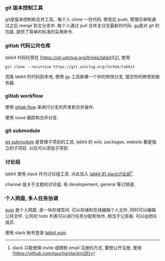 

### git 版本控制工具
 
git是版本控制和合并工具。每个人 clone 一份代码, 修改后 push, 管理员审核通过之后 merge 到主分支中. 每个人通过 pull 合并主分支最新的代码. 
[gy]()是对 git 的包装, 提供了简单的标准的实用命令. 


### gitlab  代码公共仓库
labkit 代码托管在 [https://git.ustclug.org/lhrkkk/labkit][2], 使用

	git clone --recursive https://git.ustclug.org/lhrkkk/labkit

克隆 labkit 的代码到本地, 使用 gy 工具新建一个你的修改分支, 提交你的修改到服务器.

### gitlab workflow
使用 [gitlab flow]() 来进行分支的开发和合并操作.

使用 issue 跟踪和合并分支. 

### git submodule
[git submodule]() 是管理子项目的工具, labkit 的 wiki, packages, website 都是独立的子项目. 以后可以添加子项目. 

### 讨论组
labkit 使用 slack 作为讨论组工具. 点此加入 [labkit 的 slack讨论组][5][^1].

channel 是关于主题的讨论组. 有 developement, general 等讨频道.

### 个人网盘, 多人任务协调
[quip][7] 是个人网盘. 是一块存储空间. 可以存储和在线编辑个人文件, 同时可以编辑公共文件. 公共的 todo 列表可以进行任务分配和协作, 相当于公告板. 可以@团队成员. 

使用 slack 帐号登录 [labkit quip][8]



[^1]:	slack 只能使用 invite 或限制 email 注册的方式, 要想公开注册, 使用[https://github.com/rauchg/slackin][6]

[2]:	https://git.ustclug.org/lhrkkk/labkit
[5]:	https://labkit.slack.com
[6]:	https://github.com/rauchg/slackin
[7]:	http://quip.com
[8]:	https://quip.com/account/login